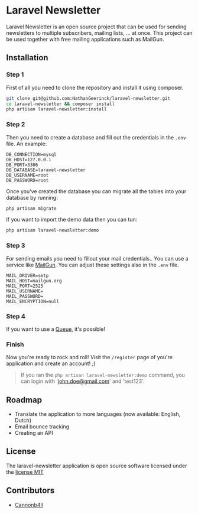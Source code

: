 # Laravel Newsletter

Laravel Newsletter is an open source project that can be used for sending newsletters to multiple subscribers, mailing lists, ... at once. This project can be used together with free mailing applications such as MailGun.

## Installation

### Step 1
First of all you need to clone the repository and install it using composer.
```bash
git clone git@github.com:NathanGeerinck/laravel-newsletter.git
cd laravel-newsletter && composer install
php artisan laravel-newsletter:install
```

### Step 2
Then you need to create a database and fill out the credentials in the `.env` file. An example:
```
DB_CONNECTION=mysql
DB_HOST=127.0.0.1
DB_PORT=3306
DB_DATABASE=laravel-newsletter
DB_USERNAME=root
DB_PASSWORD=root
```

Once you've created the database you can migrate all the tables into your database by running:
```bash
php artisan migrate
```

If you want to import the demo data then you can tun:
```bash
php artisan laravel-newsletter:demo
```

### Step 3
For sending emails you need to fillout your mail credentials.. You can use a service like [MailGun](https://www.mailgun.com/). You can adjust these settings also in the `.env` file.
```
MAIL_DRIVER=smtp
MAIL_HOST=mailgun.org
MAIL_PORT=2525
MAIL_USERNAME=
MAIL_PASSWORD=
MAIL_ENCRYPTION=null
```

### Step 4
If you want to use a [Queue](https://laravel.com/docs/5.3/queues), it's possible!


### Finish
Now you're ready to rock and roll! Visit the `/register` page of you're application and create an account! ;)

> If you ran the `php artisan laravel-newsletter:demo` command, you can login with 'john.doe@gmail.com' and 'test123'.

## Roadmap
* Translate the application to more languages (now available: English, Dutch)
* Email bounce tracking
* Creating an API

## License
The laravel-newsletter application is open source software licensed under the [license MIT](https://opensource.org/licenses/MIT)

## Contributors
* [Cannonb4ll](https://github.com/Cannonb4ll)
